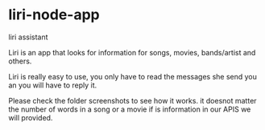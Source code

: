 # liri-node-app
liri assistant

Liri is an app that looks for information for songs, movies, bands/artist and others.

Liri is really easy to use, you only have to read the messages she send you an you will have to reply  it.

Please check the folder screenshots to see how it works.
it doesnot matter the number of words in a song or a movie if is information in our APIS we will provided.

